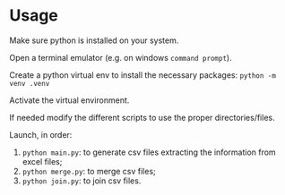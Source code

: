 # Usage
Make sure python is installed on your system.

Open a terminal emulator (e.g. on windows `command prompt`).

Create a python virtual env to install the necessary packages:
`python -m venv .venv`

Activate the virtual environment.

If needed modify the different scripts to use the proper directories/files.

Launch, in order:
1. `python main.py`: to generate csv files extracting the information from excel files;
2. `python merge.py`: to merge csv files;
3. `python join.py`: to join csv files.


